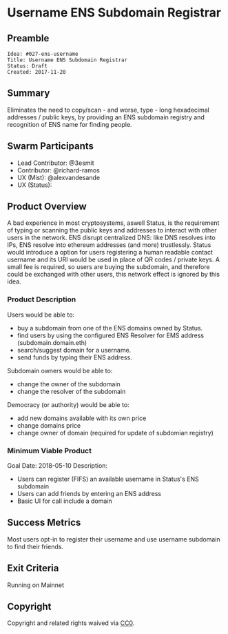 # Username ENS Subdomain Registrar
## Preamble

    Idea: #027-ens-username
    Title: Username ENS Subdomain Registrar
    Status: Draft
    Created: 2017-11-20

## Summary
Eliminates the need to copy/scan - and worse, type - long hexadecimal addresses / public keys, by providing an ENS subdomain registry and recognition of ENS name for finding people.

## Swarm Participants

- Lead Contributor: @3esmit
- Contributor: @richard-ramos
- UX (Mist): @alexvandesande
- UX (Status): 

## Product Overview

A bad experience in most cryptosystems, aswell Status, is the requirement of typing or scanning the public keys and addresses to interact with other users in the network.
ENS disrupt centralized DNS: like DNS resolves into IPs, ENS resolve into ethereum addresses (and more) trustlessly.
Status would introduce a option for users registering a human readable contact username and its URI would be used in place of QR codes / private keys.
A small fee is required, so users are buying the subdomain, and therefore could be exchanged with other users, this network effect is ignored by this idea.

### Product Description

Users would be able to:
- buy a subdomain from one of the ENS domains owned by Status.
- find users by using the configured ENS Resolver for EMS address (subdomain.domain.eth)
- search/suggest domain for a username.
- send funds by typing their ENS address.

Subdomain owners would be able to:
- change the owner of the subdomain
- change the resolver of the subdomain

Democracy (or authority) would be able to:
- add new domains available with its own price
- change domains price
- change owner of domain (required for update of subdomian registry)

### Minimum Viable Product
Goal Date: 2018-05-10
Description: 

- Users can register (FIFS) an available username in Status's ENS subdomain
- Users can add friends by entering an ENS address
- Basic UI for call include a domain

## Success Metrics
Most users opt-in to register their username and use username subdomain to find their friends.

## Exit Criteria
Running on Mainnet 

## Copyright
Copyright and related rights waived via [CC0](https://creativecommons.org/publicdomain/zero/1.0/).

